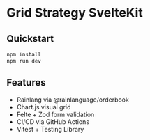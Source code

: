 
# Grid Strategy SvelteKit

## Quickstart
```bash
npm install
npm run dev
```

## Features
- Rainlang via @rainlanguage/orderbook
- Chart.js visual grid
- Felte + Zod form validation
- CI/CD via GitHub Actions
- Vitest + Testing Library
